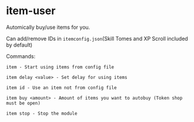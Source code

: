 # item-user

Automically buy/use items for you.

Can add/remove IDs in ``itemconfig.json``(Skill Tomes and XP Scroll included by default)

Commands:
```
item - Start using items from config file

item delay <value> - Set delay for using items

item id - Use an item not from config file

item buy <amount> - Amount of items you want to autobuy (Token shop must be open)

item stop - Stop the module

```

